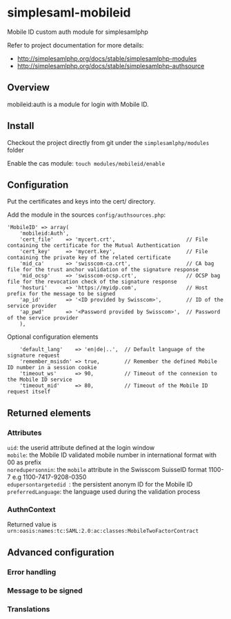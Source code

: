 simplesaml-mobileid
===================

Mobile ID custom auth module for simplesamlphp

Refer to project documentation for more details:
 * http://simplesamlphp.org/docs/stable/simplesamlphp-modules
 * http://simplesamlphp.org/docs/stable/simplesamlphp-authsource

## Overview

mobileid:auth is a module for login with Mobile ID.


## Install
Checkout the project directly from git under the `simplesamlphp/modules` folder

Enable the cas module:
  `touch modules/mobileid/enable`


## Configuration

Put the certificates and keys into the cert/ directory.

Add the module in the sources `config/authsources.php`:

```
'MobileID' => array(
    'mobileid:Auth',
    'cert_file'    => 'mycert.crt',                       // File containing the certificate for the Mutual Authentication
    'cert_key'     => 'mycert.key',                       // File containing the private key of the related certificate
    'mid_ca'       => 'swisscom-ca.crt',                  // CA bag file for the trust anchor validation of the signature response
    'mid_ocsp'     => 'swisscom-ocsp.crt',                // OCSP bag file for the revocation check of the signature response
    'hosturi'      => 'https://myidp.com',                // Host prefix for the message to be signed
    'ap_id'        => '<ID provided by Swisscom>',        // ID of the service provider
    'ap_pwd'       => '<Password provided by Swisscom>',  // Password of the service provider
    ),
```

Optional configuration elements
```
    'default_lang'    => 'en|de|..',  // Default language of the signature request
    'remember_msisdn' => true,        // Remember the defined Mobile ID number in a session cookie
    'timeout_ws'      => 90,          // Timeout of the connexion to the Mobile ID service
    'timeout_mid'     => 80,          // Timeout of the Mobile ID request itself
```

## Returned elements

### Attributes

`uid`:                  the userid attribute defined at the login window  
`mobile`:               the Mobile ID validated mobile number in international format with 00 as prefix  
`noredupersonnin`:      the `mobile` attribute in the Swisscom SuisseID format 1100-7<mobile> e.g 1100-7417-9208-0350  
`edupersontargetedid `: the persistent anonym ID for the Mobile ID  
`preferredLanguage`:    the language used during the validation process  

### AuthnContext

Returned value is `urn:oasis:names:tc:SAML:2.0:ac:classes:MobileTwoFactorContract`

## Advanced configuration

### Error handling

### Message to be signed

### Translations

